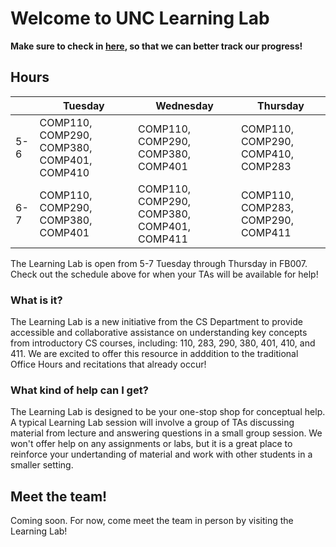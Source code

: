 <!-- Global site tag (gtag.js) - Google Analytics -->
<script async src="https://www.googletagmanager.com/gtag/js?id=UA-148497617-1"></script>
<script>
  window.dataLayer = window.dataLayer || [];
  function gtag(){dataLayer.push(arguments);}
  gtag('js', new Date());

  gtag('config', 'UA-148497617-1');
</script>

# Welcome to UNC Learning Lab
**Make sure to check in [here](http://bit.ly/ll-checkin), so that we can better track our progress!**

## Hours
<div class="table-container">
<div class="datatable-begin"></div> 

|      | Tuesday  | Wednesday | Thursday  |
|------- | -------- | --------- | --------- |
|5-6   | COMP110, COMP290, COMP380, COMP401, COMP410  | COMP110, COMP290, COMP380, COMP401  | COMP110, COMP290, COMP410, COMP283   |
|6-7   | COMP110, COMP290, COMP380, COMP401  | COMP110, COMP290, COMP380, COMP401, COMP411   | COMP110, COMP283, COMP290, COMP411   |

<div class="datatable-end"></div>
</div>

The Learning Lab is open from 5-7 Tuesday through Thursday in FB007. Check out the schedule above for when your TAs will be available for help!
 
### What is it?

The Learning Lab is a new initiative from the CS Department to provide accessible and collaborative assistance on understanding key concepts from introductory CS courses, including: 110, 283, 290, 380, 401, 410, and 411. We are excited to offer this resource in adddition to the traditional Office Hours and recitations that already occur!

### What kind of help can I get?
The Learning Lab is designed to be your one-stop shop for conceptual help. A typical Learning Lab session will involve a group of TAs discussing material from lecture and answering questions in a small group session. We won't offer help on any assignments or labs, but it is a great place to reinforce your undertanding of material and work with other students in a smaller setting.

## Meet the team!
[//]: # (still figuring out how to go about this. link to a separate page with profiles or just include names)
 Coming soon. For now, come meet the team in person by visiting the Learning Lab! 


